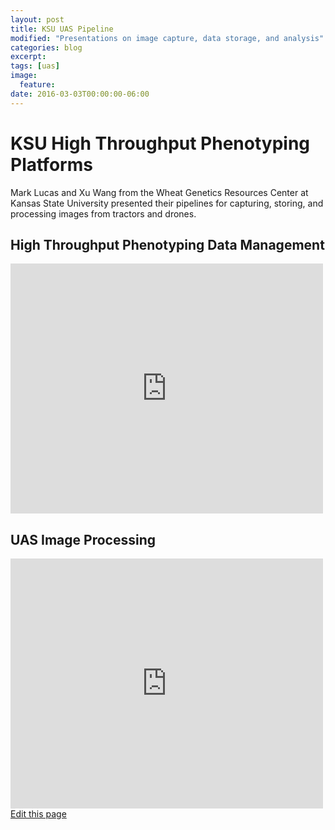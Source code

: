 ```yaml
---
layout: post
title: KSU UAS Pipeline
modified: "Presentations on image capture, data storage, and analysis"
categories: blog
excerpt:
tags: [uas]
image:
  feature:
date: 2016-03-03T00:00:00-06:00
---
```


# KSU High Throughput Phenotyping Platforms

Mark Lucas and Xu Wang from the Wheat Genetics Resources Center at Kansas State University presented their pipelines for capturing, storing, and processing images from tractors and drones.

## High Throughput Phenotyping Data Management

<iframe src="https://app.box.com/embed/preview/y8cb902hbj9x4h72tq1sww2aatgvvh50?theme=dark" width="500" height="400" frameborder="0" allowfullscreen webkitallowfullscreen msallowfullscreen></iframe>

## UAS Image Processing

<iframe src="https://app.box.com/embed/preview/w3igqwsqp67dtzaro2bd5gxoumlecovr?theme=dark" width="500" height="400" frameborder="0" allowfullscreen webkitallowfullscreen msallowfullscreen></iframe>

<div class="actions">
  <a href="{{site.github.repository_url}}/edit/master/{{ page.path }}">Edit this page</a>
</div>

